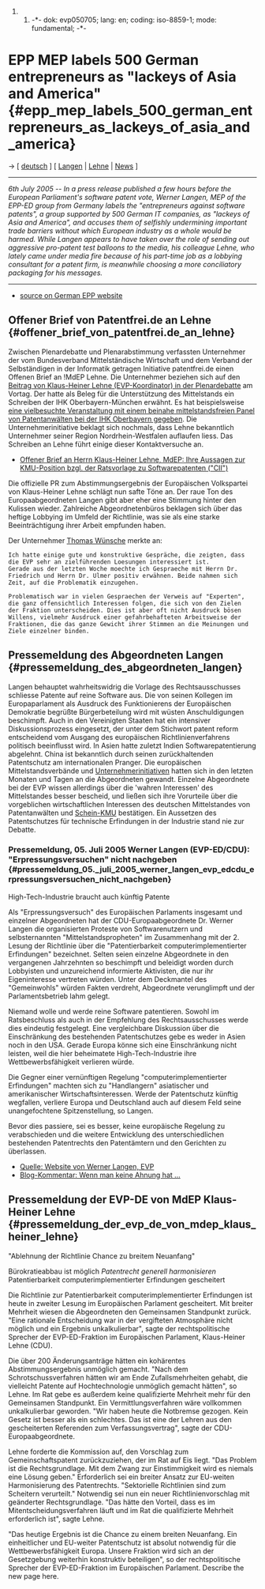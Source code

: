 1.  1.  -\*- dok: evp050705; lang: en; coding: iso-8859-1; mode:
        fundamental; -\*-

# EPP MEP labels 500 German entrepreneurs as \"lackeys of Asia and America\" {#epp_mep_labels_500_german_entrepreneurs_as_lackeys_of_asia_and_america}

-\> \[ [ deutsch](Evpkmu050705De "wikilink") \] \[ [
Langen](WernerLangenDe "wikilink") \| [
Lehne](KlausHeinerLehneEn "wikilink") \| [
News](SwpatcninoEn "wikilink") \]

------------------------------------------------------------------------

*6th July 2005 \-- In a press release published a few hours before the
European Parliament\'s software patent vote, Werner Langen, MEP of the
EPP-ED group from Germany labels the \"entrepreneurs against software
patents\", a group supported by 500 German IT companies, as \"lackeys of
Asia and America\", and accuses them of selfishly undermining important
trade barriers without which European industry as a whole would be
harmed. While Langen appears to have taken over the role of sending out
aggressive pro-patent test balloons to the media, his colleague Lehne,
who lately came under media fire because of his part-time job as a
lobbying consultant for a patent firm, is meanwhile choosing a more
conciliatory packaging for his messages.*

------------------------------------------------------------------------

-   [source on German EPP
    website](http://cdu-csu-ep.de/presse/presse-2005/pm07/pm050705-4.htm "wikilink")

## Offener Brief von Patentfrei.de an Lehne {#offener_brief_von_patentfrei.de_an_lehne}

Zwischen Plenardebatte und Plenarabstimmung verfassten Unternehmer der
vom Bundesverband Mittelständische Wirtschaft und dem Verband der
Selbständigen in der Informatik getragen Initiative patentfrei.de einen
Offenen Brief an !MdEP Lehne. Die Unternehmer beziehen sich auf den [
Beitrag von Klaus-Heiner Lehne (EVP-Koordinator) in der
Plenardebatte](ParlTranscript050704De "wikilink") am Vortag. Der hatte
als Beleg für die Unterstützung des Mittelstands ein Schreiben der IHK
Oberbayern-München erwähnt. Es hat beispielsweise [eine vielbesuchte
Veranstaltung mit einem beinahe mittelstandsfreien Panel von
Patentanwälten bei der IHK Oberbayern
gegeben](http://lists.ffii.org/pipermail/swpat/2005-March/008758.html "wikilink").
Die Unternehmerinitiative beklagt sich nochmals, dass Lehne bekanntlich
Unternehmer seiner Region Nordrhein-Westfalen auflaufen liess. Das
Schreiben an Lehne führt einige dieser Kontaktversuche an.

-   [Offener Brief an Herrn Klaus-Heiner Lehne, MdEP: Ihre Aussagen zur
    KMU-Position bzgl. der Ratsvorlage zu Softwarepatenten
    (\"CII\")](http://www.bw-gegen-softwarepatente.de/docs/2005_07_06_OffenerBriefAnHerrnLehne.pdf "wikilink")

Die offizielle PR zum Abstimmungsergebnis der Europäischen Volkspartei
von Klaus-Heiner Lehne schlägt nun safte Töne an. Der raue Ton des
Europaabgeordneten Langen gibt aber eher eine Stimmung hinter den
Kulissen wieder. Zahlreiche Abgeordnetenbüros beklagen sich über das
heftige Lobbying im Umfeld der Richtlinie, was sie als eine starke
Beeinträchtigung ihrer Arbeit empfunden haben.

Der Unternehmer [Thomas
Wünsche](http://www.wirtschaftliche-mehrheit.de/testimony/wuensche/ "wikilink")
merkte an:

`Ich hatte einige gute und konstruktive Gespräche, die zeigten, dass `\
`die EVP sehr an zielführenden Loesungen interessiert ist. `\
`Gerade aus der letzten Woche moechte ich Gespraeche mit Herrn Dr. `\
`Friedrich und Herrn Dr. Ulmer positiv erwähnen. Beide nahmen sich `\
`Zeit, auf die Problematik einzugehen.`

`Problematisch war in vielen Gespraechen der Verweis auf "Experten", `\
`die ganz offensichtlich Interessen folgen, die sich von den Zielen `\
`der Fraktion unterscheiden. Dies ist aber oft nicht Ausdruck bösen `\
`Willens, vielmehr Ausdruck einer gefahrbehafteten Arbeitsweise der `\
`Fraktionen, die das ganze Gewicht ihrer Stimmen an die Meinungen und `\
`Ziele einzelner binden.`

## Pressemeldung des Abgeordneten Langen {#pressemeldung_des_abgeordneten_langen}

Langen behauptet wahrheitswidrig die Vorlage des Rechtsausschusses
schliesse Patente auf reine Software aus. Die von seinen Kollegen im
Europaparlament als Ausdruck des Funktionierens der Europäischen
Demokratie begrüßte Bürgerbeteilung wird mit wüsten Anschuldigungen
beschimpft. Auch in den Vereinigten Staaten hat ein intensiver
Diskussionsprozess eingesetzt, der unter dem Stichwort patent reform
entscheidend vom Ausgang des europäischen Richtlinienverfahrens
politisch beeinflusst wird. In Asien hatte zuletzt Indien
Softwarepatentierung abgelehnt. China ist bekanntlich durch seinen
zurückhaltenden Patentschutz am internationalen Pranger. Die
europäischen Mittelstandsverbände und
[Unternehmerinitiativen](http://www.patentfrei.de/ "wikilink") hatten
sich in den letzten Monaten und Tagen an die Abgeordneten gewandt.
Einzelne Abgeordnete bei der EVP wissen allerdings über die \'wahren
Interessen\' des Mittelstandes besser bescheid, und ließen sich ihre
Vorurteile über die vorgeblichen wirtschaftlichen Interessen des
deutschen Mittelstandes von Patentanwälten und [
Schein-KMU](SwpatAstroturf05En "wikilink") bestätigen. Ein Aussetzen des
Patentschutzes für technische Erfindungen in der Industrie stand nie zur
Debatte.

### Pressemeldung, 05. Juli 2005 Werner Langen (EVP-ED/CDU): \"Erpressungsversuchen\" nicht nachgeben {#pressemeldung_05._juli_2005_werner_langen_evp_edcdu_erpressungsversuchen_nicht_nachgeben}

High-Tech-Industrie braucht auch künftig Patente

Als \"Erpressungsversuch\" des Europäischen Parlaments insgesamt und
einzelner Abgeordneten hat der CDU-Europaabgeordnete Dr. Werner Langen
die organisierten Proteste von Softwarenutzern und selbsternannten
\"Mittelstandspropheten\" im Zusammenhang mit der 2. Lesung der
Richtlinie über die \"Patentierbarkeit computerimplementierter
Erfindungen\" bezeichnet. Selten seien einzelne Abgeordnete in den
vergangenen Jahrzehnten so beschimpft und beleidigt worden durch
Lobbyisten und unzureichend informierte Aktivisten, die nur ihr
Eigeninteresse vertreten würden. Unter dem Deckmantel des
\"Gemeinwohls\" würden Fakten verdreht, Abgeordnete verunglimpft und der
Parlamentsbetrieb lahm gelegt.

Niemand wolle und werde reine Software patentieren. Sowohl im
Ratsbeschluss als auch in der Empfehlung des Rechtsausschusses werde
dies eindeutig festgelegt. Eine vergleichbare Diskussion über die
Einschränkung des bestehenden Patentschutzes gebe es weder in Asien noch
in den USA. Gerade Europa könne sich eine Einschränkung nicht leisten,
weil die hier beheimatete High-Tech-Industrie ihre Wettbewerbsfähigkeit
verlieren würde.

Die Gegner einer vernünftigen Regelung \"computerimplementierter
Erfindungen\" machten sich zu \"Handlangern\" asiatischer und
amerikanischer Wirtschaftsinteressen. Werde der Patentschutz künftig
wegfallen, verliere Europa und Deutschland auch auf diesem Feld seine
unangefochtene Spitzenstellung, so Langen.

Bevor dies passiere, sei es besser, keine europäische Regelung zu
verabschieden und die weitere Entwicklung des unterschiedlichen
bestehenden Patentrechts den Patentämtern und den Gerichten zu
überlassen.

-   [Quelle: Website von Werner Langen,
    EVP](http://cdu-csu-ep.de/presse/presse-2005/pm07/pm050705-4.htm "wikilink")
-   [Blog-Kommentar: Wenn man keine Ahnung hat
    \...](http://unfrisiertes.blogspot.com/2005/07/wenn-man-keine-ahnung-hat.html "wikilink")

## Pressemeldung der EVP-DE von MdEP Klaus-Heiner Lehne {#pressemeldung_der_evp_de_von_mdep_klaus_heiner_lehne}

\"Ablehnung der Richtlinie Chance zu breitem Neuanfang\"

Bürokratieabbau ist möglich *Patentrecht generell harmonisieren*
Patentierbarkeit computerimplementierter Erfindungen gescheitert

Die Richtlinie zur Patentierbarkeit computerimplementierter Erfindungen
ist heute in zweiter Lesung im Europäischen Parlament gescheitert. Mit
breiter Mehrheit wiesen die Abgeordneten den Gemeinsamen Standpunkt
zurück. \"Eine rationale Entscheidung war in der vergifteten Atmosphäre
nicht möglich und ein Ergebnis unkalkulierbar\", sagte der
rechtspolitische Sprecher der EVP-ED-Fraktion im Europäischen Parlament,
Klaus-Heiner Lehne (CDU).

Die über 200 Änderungsanträge hätten ein kohärentes Abstimmungsergebnis
unmöglich gemacht. \"Nach dem Schrotschussverfahren hätten wir am Ende
Zufallsmehrheiten gehabt, die vielleicht Patente auf Hochtechnologie
unmöglich gemacht hätten\", so Lehne. Im Rat gebe es außerdem keine
qualifizierte Mehrheit mehr für den Gemeinsamen Standpunkt. Ein
Vermittlungsverfahren wäre vollkommen unkalkulierbar geworden. \"Wir
haben heute die Notbremse gezogen. Kein Gesetz ist besser als ein
schlechtes. Das ist eine der Lehren aus den gescheiterten Referenden zum
Verfassungsvertrag\", sagte der CDU-Europaabgeordnete.

Lehne forderte die Kommission auf, den Vorschlag zum Gemeinschaftspatent
zurückzuziehen, der im Rat auf Eis liegt. \"Das Problem ist die
Rechtsgrundlage. Mit dem Zwang zur Einstimmigkeit wird es niemals eine
Lösung geben.\" Erforderlich sei ein breiter Ansatz zur EU-weiten
Harmonisierung des Patentrechts. \"Sektorielle Richtlinien sind zum
Scheitern verurteilt.\" Notwendig sei nun ein neuer Richtlinienvorschlag
mit geänderter Rechtsgrundlage. \"Das hätte den Vorteil, dass es im
Mitentscheidungsverfahren läuft und im Rat die qualifizierte Mehrheit
erforderlich ist\", sagte Lehne.

\"Das heutige Ergebnis ist die Chance zu einem breiten Neuanfang. Ein
einheitlicher und EU-weiter Patentschutz ist absolut notwendig für die
Wettbewerbsfähigkeit Europa. Unsere Fraktion wird sich an der
Gesetzgebung weiterhin konstruktiv beteiligen\", so der rechtspolitische
Sprecher der EVP-ED-Fraktion im Europäischen Parlament. Describe the new
page here.
